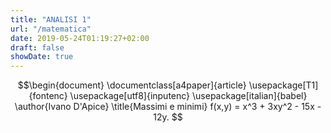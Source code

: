 ```yaml
---
title: "ANALISI 1"
url: "/matematica"
date: 2019-05-24T01:19:27+02:00
draft: false
showDate: true
---
```

$$\begin{document}
\documentclass[a4paper]{article}
\usepackage[T1]{fontenc}
\usepackage[utf8]{inputenc}
\usepackage[italian]{babel}
\author{Ivano D'Apice}
\title{Massimi e minimi}
f(x,y) = x^3 + 3xy^2 - 15x - 12y. $$
